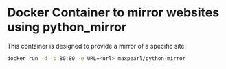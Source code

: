 # Docker Container to mirror websites using python_mirror

This container is designed to provide a mirror of a specific site.

```bash
docker run -d -p 80:80 -e URL=<url> maxpearl/python-mirror
```